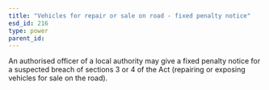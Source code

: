```yaml
---
title: "Vehicles for repair or sale on road - fixed penalty notice"
esd_id: 216
type: power
parent_id:  
---
```


An authorised officer of a local authority may give a fixed penalty notice for a suspected breach of sections 3 or 4 of the Act (repairing or exposing vehicles for sale on the road).

